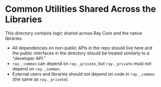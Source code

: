 # Common Utilities Shared Across the Libraries

This directory contains logic shared across Ray Core and the native libraries.

- All dependencies on non-public APIs in the repo should live here and the public interfaces in the directory should be treated similarly to a "developer API."
- `ray._common` can depend on `ray._private`, but `ray._private` must *not* depend on `ray._common`.
- External users and libraries should not depend on code in `ray._common` (the same as `ray._private`).

